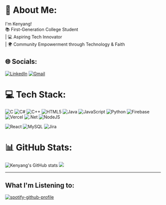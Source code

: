 # 💫 About Me:
I'm Kenyang!<br>📚 First-Generation College Student <br>| 💻 Aspiring Tech Innovator <br>| 🌍 Community Empowerment through Technology & Faith


## 🌐 Socials:
[![LinkedIn](https://img.shields.io/badge/linkedin-%230077B5.svg?style=for-the-badge&logo=linkedin&logoColor=white)](https://linkedin.com/in/kenyanglual) 
[![Gmail](https://img.shields.io/badge/Gmail-D14836?style=for-the-badge&logo=gmail&logoColor=white)](mailto:kenyanglual05@gmail.com)


# 💻 Tech Stack:
![C](https://img.shields.io/badge/c-%2300599C.svg?style=for-the-badge&logo=c&logoColor=white) 
![C#](https://img.shields.io/badge/c%23-%23239120.svg?style=for-the-badge&logo=csharp&logoColor=white) 
![C++](https://img.shields.io/badge/c++-%2300599C.svg?style=for-the-badge&logo=c%2B%2B&logoColor=white) 
![HTML5](https://img.shields.io/badge/html5-%23E34F26.svg?style=for-the-badge&logo=html5&logoColor=white) 
![Java](https://img.shields.io/badge/java-%23ED8B00.svg?style=for-the-badge&logo=openjdk&logoColor=white) 
![JavaScript](https://img.shields.io/badge/javascript-%23323330.svg?style=for-the-badge&logo=javascript&logoColor=%23F7DF1E) 
![Python](https://img.shields.io/badge/python-3670A0?style=for-the-badge&logo=python&logoColor=ffdd54) 
![Firebase](https://img.shields.io/badge/firebase-%23039BE5.svg?style=for-the-badge&logo=firebase) 
![Vercel](https://img.shields.io/badge/vercel-%23000000.svg?style=for-the-badge&logo=vercel&logoColor=white) 
![.Net](https://img.shields.io/badge/.NET-5C2D91?style=for-the-badge&logo=.net&logoColor=white) 
![NodeJS](https://img.shields.io/badge/node.js-6DA55F?style=for-the-badge&logo=node.js&logoColor=white) 

![React](https://img.shields.io/badge/react-%2320232a.svg?style=for-the-badge&logo=react&logoColor=%2361DAFB) 
![MySQL](https://img.shields.io/badge/mysql-4479A1.svg?style=for-the-badge&logo=mysql&logoColor=white) 
![Jira](https://img.shields.io/badge/jira-%230A0FFF.svg?style=for-the-badge&logo=jira&logoColor=white)
# 📊 GitHub Stats:
![Kenyang's GitHub stats](https://github-readme-stats.vercel.app/api?username=Kenyang1&show_icons=true&theme=tokyonight)
![](https://github-readme-streak-stats.herokuapp.com/?user=Kenyang1&theme=dark&hide_border=false)<br/>

---
## What I'm Listening to:
[![spotify-github-profile](https://spotify-github-profile.kittinanx.com/api/view?uid=kenyangj&cover_image=true&theme=natemoo-re&show_offline=false&background_color=121212&interchange=false&bar_color=564389&bar_color_cover=false)](https://github.com/kittinan/spotify-github-profile)

<!-- Proudly created with GPRM ( https://gprm.itsvg.in ) -->
